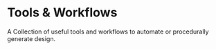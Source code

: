 # Tools & Workflows

A Collection of useful tools and workflows to automate or procedurally generate design.